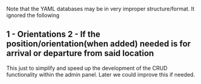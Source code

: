 Note that the YAML databases may be in very improper structure/format. It ignored the following

1 - Orientations
2 - If the position/orientation(when added) needed is for arrival or departure from said location
-------------------

This just to simplify and speed up the development of the CRUD functionality within the admin panel.
Later we could improve this if needed. 
